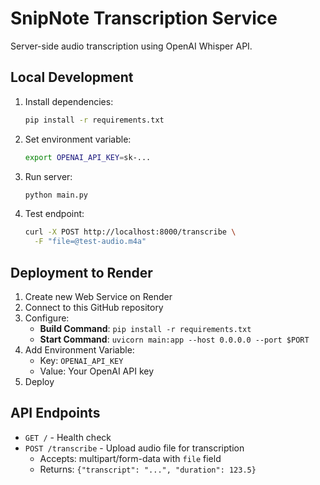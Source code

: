 # SnipNote Transcription Service

Server-side audio transcription using OpenAI Whisper API.

## Local Development

1. Install dependencies:
   ```bash
   pip install -r requirements.txt
   ```

2. Set environment variable:
   ```bash
   export OPENAI_API_KEY=sk-...
   ```

3. Run server:
   ```bash
   python main.py
   ```

4. Test endpoint:
   ```bash
   curl -X POST http://localhost:8000/transcribe \
     -F "file=@test-audio.m4a"
   ```

## Deployment to Render

1. Create new Web Service on Render
2. Connect to this GitHub repository
3. Configure:
   - **Build Command**: `pip install -r requirements.txt`
   - **Start Command**: `uvicorn main:app --host 0.0.0.0 --port $PORT`
4. Add Environment Variable:
   - Key: `OPENAI_API_KEY`
   - Value: Your OpenAI API key
5. Deploy

## API Endpoints

- `GET /` - Health check
- `POST /transcribe` - Upload audio file for transcription
  - Accepts: multipart/form-data with `file` field
  - Returns: `{"transcript": "...", "duration": 123.5}`
